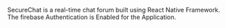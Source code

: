 SecureChat is a real-time chat forum built using React Native Framework. The firebase Authentication is Enabled for the Application.
